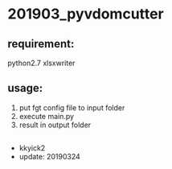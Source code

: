 # 201903_pyvdomcutter

## requirement:
python2.7
xlsxwriter

## usage:
1. put fgt config file to input folder
2. execute main.py
3. result in output folder

## 
- kkyick2
- update: 20190324
